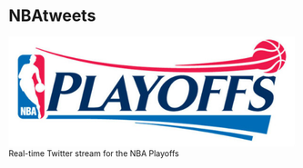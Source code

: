 # NBAtweets
![Alt url](./public/img/nbaplayoffs.jpg)
Real-time Twitter stream for the NBA Playoffs


